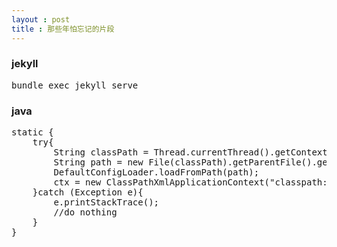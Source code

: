 ```yaml
---
layout : post
title : 那些年怕忘记的片段
---
```


### jekyll
<pre class="prettyprint lang-shell">
bundle exec jekyll serve
</pre>

### java
<pre class="prettyprint lang-java">
static {
    try{
        String classPath = Thread.currentThread().getContextClassLoader().getResource(".").getPath();
        String path = new File(classPath).getParentFile().getParentFile().getCanonicalPath() + "/src/main/resources-dev/conf";
        DefaultConfigLoader.loadFromPath(path);
        ctx = new ClassPathXmlApplicationContext("classpath:application-context.xml");
    }catch (Exception e){
        e.printStackTrace();
        //do nothing
    }
}
</pre>
